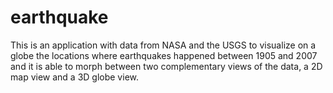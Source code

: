 # earthquake
This is an application with data from NASA and the USGS to visualize on a globe the locations where earthquakes happened between 1905 and 2007 and it is able to morph between two complementary views of the data, a 2D map view and a 3D globe view.
